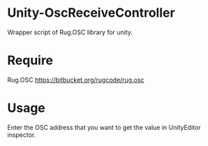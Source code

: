 # Unity-OscReceiveController
Wrapper script of Rug.OSC library for unity.

# Require
Rug.OSC
https://bitbucket.org/rugcode/rug.osc

# Usage
Enter the OSC address that you want to get the value in UnityEditor inspector.
